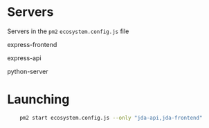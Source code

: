 # Servers

Servers in the `pm2` `ecosystem.config.js` file

<!-- express frontend server -->
express-frontend  

<!-- express api server  -->
express-api       

<!--  script does not exist -->
python-server     

# Launching

```sh
    pm2 start ecosystem.config.js --only "jda-api,jda-frontend"
```
